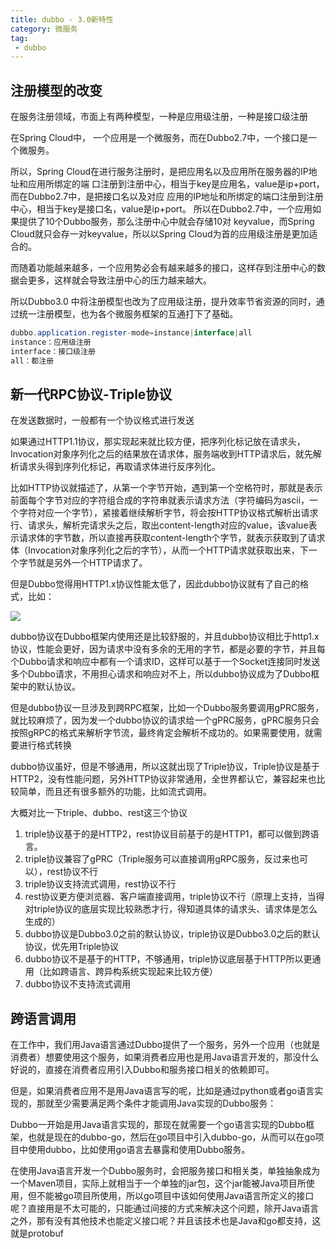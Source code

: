 ```yaml
---
title: dubbo - 3.0新特性
category: 微服务
tag:
 - dubbo
---
```


## 注册模型的改变

在服务注册领域，市面上有两种模型，一种是应用级注册，一种是接口级注册

在Spring Cloud中， 一个应用是一个微服务，而在Dubbo2.7中，一个接口是一个微服务。

 所以，Spring Cloud在进行服务注册时，是把应用名以及应用所在服务器的IP地址和应用所绑定的端 口注册到注册中心，相当于key是应用名，value是ip+port，而在Dubbo2.7中，是把接口名以及对应 应用的IP地址和所绑定的端口注册到注册中心，相当于key是接口名，value是ip+port。 所以在Dubbo2.7中，一个应用如果提供了10个Dubbo服务，那么注册中心中就会存储10对 keyvalue，而Spring Cloud就只会存一对keyvalue，所以以Spring Cloud为首的应用级注册是更加适 合的。 

而随着功能越来越多，一个应用势必会有越来越多的接口，这样存到注册中心的数据会更多，这样就会导致注册中心的压力越来越大。

所以Dubbo3.0 中将注册模型也改为了应用级注册，提升效率节省资源的同时，通过统一注册模型，也为各个微服务框架的互通打下了基础。

```java
dubbo.application.register-mode=instance|interface|all
instance：应用级注册
interface：接口级注册
all：都注册
```



## 新一代RPC协议-Triple协议

在发送数据时，一般都有一个协议格式进行发送

如果通过HTTP1.1协议，那实现起来就比较方便，把序列化标记放在请求头，Invocation对象序列化之后的结果放在请求体，服务端收到HTTP请求后，就先解析请求头得到序列化标记，再取请求体进行反序列化。

比如HTTP协议就描述了，从第一个字节开始，遇到第一个空格符时，那就是表示前面每个字节对应的字符组合成的字符串就表示请求方法（字符编码为ascii，一个字符对应一个字节），紧接着继续解析字节，将会按HTTP协议格式解析出请求行、请求头，解析完请求头之后，取出content-length对应的value，该value表示请求体的字节数，所以直接再获取content-length个字节，就表示获取到了请求体（Invocation对象序列化之后的字节），从而一个HTTP请求就获取出来，下一个字节就是另外一个HTTP请求了。

但是Dubbo觉得用HTTP1.x协议性能太低了，因此dubbo协议就有了自己的格式，比如：

![](https://seven97-blog.oss-cn-hangzhou.aliyuncs.com/imgs/202404301944618.png)

dubbo协议在Dubbo框架内使用还是比较舒服的，并且dubbo协议相比于http1.x协议，性能会更好，因为请求中没有多余的无用的字节，都是必要的字节，并且每个Dubbo请求和响应中都有一个请求ID，这样可以基于一个Socket连接同时发送多个Dubbo请求，不用担心请求和响应对不上，所以dubbo协议成为了Dubbo框架中的默认协议。

但是dubbo协议一旦涉及到跨RPC框架，比如一个Dubbo服务要调用gPRC服务，就比较麻烦了，因为发一个dubbo协议的请求给一个gPRC服务，gPRC服务只会按照gRPC的格式来解析字节流，最终肯定会解析不成功的。如果需要使用，就需要进行格式转换

dubbo协议虽好，但是不够通用，所以这就出现了Triple协议，Triple协议是基于HTTP2，没有性能问题，另外HTTP协议非常通用，全世界都认它，兼容起来也比较简单，而且还有很多额外的功能，比如流式调用。

大概对比一下triple、dubbo、rest这三个协议

1. triple协议基于的是HTTP2，rest协议目前基于的是HTTP1，都可以做到跨语言。
2. triple协议兼容了gPRC（Triple服务可以直接调用gRPC服务，反过来也可以），rest协议不行
3. triple协议支持流式调用，rest协议不行
4. rest协议更方便浏览器、客户端直接调用，triple协议不行（原理上支持，当得对triple协议的底层实现比较熟悉才行，得知道具体的请求头、请求体是怎么生成的）
5. dubbo协议是Dubbo3.0之前的默认协议，triple协议是Dubbo3.0之后的默认协议，优先用Triple协议
6. dubbo协议不是基于的HTTP，不够通用，triple协议底层基于HTTP所以更通用（比如跨语言、跨异构系统实现起来比较方便）
7. dubbo协议不支持流式调用



## 跨语言调用

在工作中，我们用Java语言通过Dubbo提供了一个服务，另外一个应用（也就是消费者）想要使用这个服务，如果消费者应用也是用Java语言开发的，那没什么好说的，直接在消费者应用引入Dubbo和服务接口相关的依赖即可。

但是，如果消费者应用不是用Java语言写的呢，比如是通过python或者go语言实现的，那就至少需要满足两个条件才能调用Java实现的Dubbo服务：

Dubbo一开始是用Java语言实现的，那现在就需要一个go语言实现的Dubbo框架，也就是现在的dubbo-go，然后在go项目中引入dubbo-go，从而可以在go项目中使用dubbo，比如使用go语言去暴露和使用Dubbo服务。

在使用Java语言开发一个Dubbo服务时，会把服务接口和相关类，单独抽象成为一个Maven项目，实际上就相当于一个单独的jar包，这个jar能被Java项目所使用，但不能被go项目所使用，所以go项目中该如何使用Java语言所定义的接口呢？直接用是不太可能的，只能通过间接的方式来解决这个问题，除开Java语言之外，那有没有其他技术也能定义接口呢？并且该技术也是Java和go都支持，这就是protobuf



